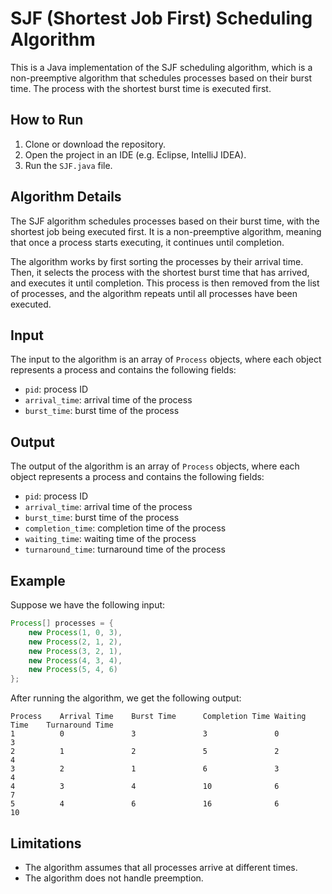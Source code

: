 # SJF (Shortest Job First) Scheduling Algorithm

This is a Java implementation of the SJF scheduling algorithm, which is a non-preemptive algorithm that schedules processes based on their burst time. The process with the shortest burst time is executed first.

## How to Run

1. Clone or download the repository.
2. Open the project in an IDE (e.g. Eclipse, IntelliJ IDEA).
3. Run the `SJF.java` file.

## Algorithm Details

The SJF algorithm schedules processes based on their burst time, with the shortest job being executed first. It is a non-preemptive algorithm, meaning that once a process starts executing, it continues until completion.

The algorithm works by first sorting the processes by their arrival time. Then, it selects the process with the shortest burst time that has arrived, and executes it until completion. This process is then removed from the list of processes, and the algorithm repeats until all processes have been executed.

## Input

The input to the algorithm is an array of `Process` objects, where each object represents a process and contains the following fields:

- `pid`: process ID
- `arrival_time`: arrival time of the process
- `burst_time`: burst time of the process

## Output

The output of the algorithm is an array of `Process` objects, where each object represents a process and contains the following fields:

- `pid`: process ID
- `arrival_time`: arrival time of the process
- `burst_time`: burst time of the process
- `completion_time`: completion time of the process
- `waiting_time`: waiting time of the process
- `turnaround_time`: turnaround time of the process

## Example

Suppose we have the following input:

```java
Process[] processes = {
    new Process(1, 0, 3),
    new Process(2, 1, 2),
    new Process(3, 2, 1),
    new Process(4, 3, 4),
    new Process(5, 4, 6)
};
```

After running the algorithm, we get the following output:

```
Process    Arrival Time    Burst Time      Completion Time Waiting Time    Turnaround Time
1          0               3               3               0               3
2          1               2               5               2               4
3          2               1               6               3               4
4          3               4               10              6               7
5          4               6               16              6               10
```

## Limitations

- The algorithm assumes that all processes arrive at different times.
- The algorithm does not handle preemption.
